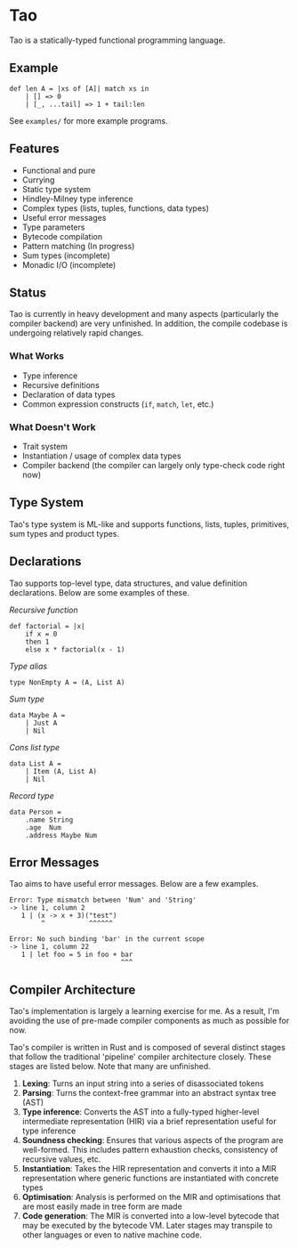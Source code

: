 # Tao

Tao is a statically-typed functional programming language.

## Example

```
def len A = |xs of [A]| match xs in
	| [] => 0
	| [_, ...tail] => 1 + tail:len
```

See `examples/` for more example programs.

## Features

- Functional and pure
- Currying
- Static type system
- Hindley-Milney type inference
- Complex types (lists, tuples, functions, data types)
- Useful error messages
- Type parameters
- Bytecode compilation
- Pattern matching (In progress)
- Sum types (incomplete)
- Monadic I/O (incomplete)

## Status

Tao is currently in heavy development and many aspects (particularly the compiler backend) are very unfinished.
In addition, the compile codebase is undergoing relatively rapid changes.

### What Works

- Type inference
- Recursive definitions
- Declaration of data types
- Common expression constructs (`if`, `match`, `let`, etc.)

### What Doesn't Work

- Trait system
- Instantiation / usage of complex data types
- Compiler backend (the compiler can largely only type-check code right now)

## Type System

Tao's type system is ML-like and supports functions, lists, tuples, primitives, sum types and product types.

## Declarations

Tao supports top-level type, data structures, and value definition declarations.
Below are some examples of these.

*Recursive function*

```
def factorial = |x|
	if x = 0
	then 1
	else x * factorial(x - 1)
```

*Type alias*

```
type NonEmpty A = (A, List A)
```

*Sum type*

```
data Maybe A =
	| Just A
	| Nil
```

*Cons list type*

```
data List A =
	| Item (A, List A)
	| Nil
```

*Record type*

```
data Person =
	.name String
	.age  Num
	.address Maybe Num
```

## Error Messages

Tao aims to have useful error messages. Below are a few examples.

```
Error: Type mismatch between 'Num' and 'String'
-> line 1, column 2
   1 | (x -> x + 3)("test")
        ^           ^^^^^^
```

```
Error: No such binding 'bar' in the current scope
-> line 1, column 22
   1 | let foo = 5 in foo + bar
                            ^^^
```

## Compiler Architecture

Tao's implementation is largely a learning exercise for me.
As a result, I'm avoiding the use of pre-made compiler components as much as possible for now.

Tao's compiler is written in Rust and is composed of several distinct stages that follow the traditional 'pipeline' compiler architecture closely.
These stages are listed below. Note that many are unfinished.

1) **Lexing**: Turns an input string into a series of disassociated tokens
2) **Parsing**: Turns the context-free grammar into an abstract syntax tree (AST)
3) **Type inference**: Converts the AST into a fully-typed higher-level intermediate representation (HIR) via a brief representation useful for type inference
4) **Soundness checking**: Ensures that various aspects of the program are well-formed. This includes pattern exhaustion checks, consistency of recursive values, etc.
5) **Instantiation**: Takes the HIR representation and converts it into a MIR representation where generic functions are instantiated with concrete types
6) **Optimisation**: Analysis is performed on the MIR and optimisations that are most easily made in tree form are made
7) **Code generation**: The MIR is converted into a low-level bytecode that may be executed by the bytecode VM. Later stages may transpile to other languages or even to native machine code.

